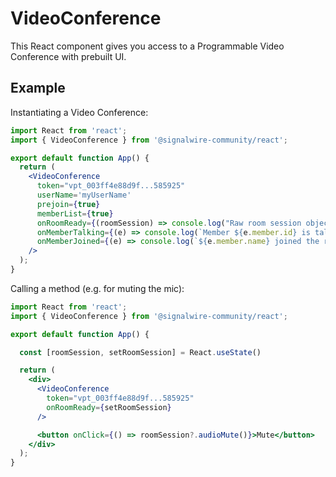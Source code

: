 # VideoConference

This React component gives you access to a Programmable Video Conference with prebuilt UI.

## Example

Instantiating a Video Conference:

```jsx
import React from 'react';
import { VideoConference } from '@signalwire-community/react';

export default function App() {
  return (
    <VideoConference
      token="vpt_003ff4e88d9f...585925"
      userName='myUserName'
      prejoin={true}
      memberList={true}
      onRoomReady={(roomSession) => console.log("Raw room session object:", roomSession)}
      onMemberTalking={(e) => console.log(`Member ${e.member.id} is talking.`)}
      onMemberJoined={(e) => console.log(`${e.member.name} joined the room!`)}
    />
  );
}
```

Calling a method (e.g. for muting the mic):

```jsx
import React from 'react';
import { VideoConference } from '@signalwire-community/react';

export default function App() {

  const [roomSession, setRoomSession] = React.useState()

  return (
    <div>
      <VideoConference
        token="vpt_003ff4e88d9f...585925"
        onRoomReady={setRoomSession}
      />

      <button onClick={() => roomSession?.audioMute()}>Mute</button>
    </div>
  );
}
```